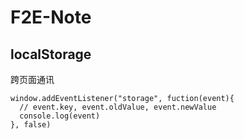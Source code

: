 # F2E-Note

## localStorage

跨页面通讯
```
window.addEventListener("storage", fuction(event){
  // event.key, event.oldValue, event.newValue
  console.log(event)
}, false)
```
